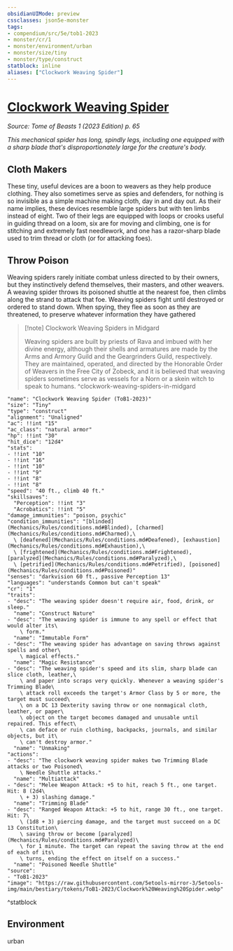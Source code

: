 ```yaml
---
obsidianUIMode: preview
cssclasses: json5e-monster
tags:
- compendium/src/5e/tob1-2023
- monster/cr/1
- monster/environment/urban
- monster/size/tiny
- monster/type/construct
statblock: inline
aliases: ["Clockwork Weaving Spider"]
---
```

# [Clockwork Weaving Spider](Mechanics\bestiary\construct/clockwork-weaving-spider-tob1-2023.md)
*Source: Tome of Beasts 1 (2023 Edition) p. 65*  

*This mechanical spider has long, spindly legs, including one equipped with a sharp blade that's disproportionately large for the creature's body.*

## Cloth Makers

These tiny, useful devices are a boon to weavers as they help produce clothing. They also sometimes serve as spies and defenders, for nothing is so invisible as a simple machine making cloth, day in and day out. As their name implies, these devices resemble large spiders but with ten limbs instead of eight. Two of their legs are equipped with loops or crooks useful in guiding thread on a loom, six are for moving and climbing, one is for stitching and extremely fast needlework, and one has a razor-sharp blade used to trim thread or cloth (or for attacking foes).

## Throw Poison

Weaving spiders rarely initiate combat unless directed to by their owners, but they instinctively defend themselves, their masters, and other weavers. A weaving spider throws its poisoned shuttle at the nearest foe, then climbs along the strand to attack that foe. Weaving spiders fight until destroyed or ordered to stand down. When spying, they flee as soon as they are threatened, to preserve whatever information they have gathered

> [!note] Clockwork Weaving Spiders in Midgard
> 
> Weaving spiders are built by priests of Rava and imbued with her divine energy, although their shells and armatures are made by the Arms and Armory Guild and the Geargrinders Guild, respectively. They are maintained, operated, and directed by the Honorable Order of Weavers in the Free City of Zobeck, and it is believed that weaving spiders sometimes serve as vessels for a Norn or a skein witch to speak to humans.
^clockwork-weaving-spiders-in-midgard

```statblock
"name": "Clockwork Weaving Spider (ToB1-2023)"
"size": "Tiny"
"type": "construct"
"alignment": "Unaligned"
"ac": !!int "15"
"ac_class": "natural armor"
"hp": !!int "30"
"hit_dice": "12d4"
"stats":
- !!int "10"
- !!int "16"
- !!int "10"
- !!int "9"
- !!int "8"
- !!int "8"
"speed": "40 ft., climb 40 ft."
"skillsaves":
  "Perception": !!int "3"
  "Acrobatics": !!int "5"
"damage_immunities": "poison, psychic"
"condition_immunities": "[blinded](Mechanics/Rules/conditions.md#Blinded), [charmed](Mechanics/Rules/conditions.md#Charmed),\
  \ [deafened](Mechanics/Rules/conditions.md#Deafened), [exhaustion](Mechanics/Rules/conditions.md#Exhaustion),\
  \ [frightened](Mechanics/Rules/conditions.md#Frightened), [paralyzed](Mechanics/Rules/conditions.md#Paralyzed),\
  \ [petrified](Mechanics/Rules/conditions.md#Petrified), [poisoned](Mechanics/Rules/conditions.md#Poisoned)"
"senses": "darkvision 60 ft., passive Perception 13"
"languages": "understands Common but can't speak"
"cr": "1"
"traits":
- "desc": "The weaving spider doesn't require air, food, drink, or sleep."
  "name": "Construct Nature"
- "desc": "The weaving spider is immune to any spell or effect that would alter its\
    \ form."
  "name": "Immutable Form"
- "desc": "The weaving spider has advantage on saving throws against spells and other\
    \ magical effects."
  "name": "Magic Resistance"
- "desc": "The weaving spider's speed and its slim, sharp blade can slice cloth, leather,\
    \ and paper into scraps very quickly. Whenever a weaving spider's Trimming Blade\
    \ attack roll exceeds the target's Armor Class by 5 or more, the target must succeed\
    \ on a DC 13 Dexterity saving throw or one nonmagical cloth, leather, or paper\
    \ object on the target becomes damaged and unusable until repaired. This effect\
    \ can deface or ruin clothing, backpacks, journals, and similar objects, but it\
    \ can't destroy armor."
  "name": "Unmaking"
"actions":
- "desc": "The clockwork weaving spider makes two Trimming Blade attacks or two Poisoned\
    \ Needle Shuttle attacks."
  "name": "Multiattack"
- "desc": "Melee Weapon Attack: +5 to hit, reach 5 ft., one target. Hit: 8 (2d4\
    \ + 3) slashing damage."
  "name": "Trimming Blade"
- "desc": "Ranged Weapon Attack: +5 to hit, range 30 ft., one target. Hit: 7\
    \ (1d8 + 3) piercing damage, and the target must succeed on a DC 13 Constitution\
    \ saving throw or become [paralyzed](Mechanics/Rules/conditions.md#Paralyzed)\
    \ for 1 minute. The target can repeat the saving throw at the end of each of its\
    \ turns, ending the effect on itself on a success."
  "name": "Poisoned Needle Shuttle"
"source":
- "ToB1-2023"
"image": "https://raw.githubusercontent.com/5etools-mirror-3/5etools-img/main/bestiary/tokens/ToB1-2023/Clockwork%20Weaving%20Spider.webp"
```
^statblock

## Environment

urban